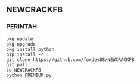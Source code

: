 ## NEWCRACKFB
### PERINTAH
```
pkg update
pkg upgrade
pkg install python
pip install -r
git clone https://github.com/foxdev88/NEWCRACKFB
git pull
cd NEWCRACKFB
python PREMIUM.py
